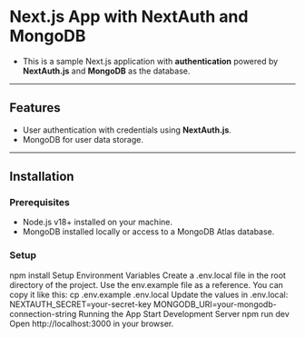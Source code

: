 # Next.js App with NextAuth and MongoDB

- This is a sample Next.js application with **authentication** powered by **NextAuth.js** and **MongoDB** as the database.

---

## Features

- User authentication with credentials using **NextAuth.js**.
- MongoDB for user data storage.

---

## Installation

### Prerequisites

- Node.js v18+ installed on your machine.
- MongoDB installed locally or access to a MongoDB Atlas database.

### Setup

npm install
Setup Environment Variables
Create a .env.local file in the root directory of the project.
Use the env.example file as a reference. You can copy it like this:
cp .env.example .env.local
Update the values in .env.local:
NEXTAUTH_SECRET=your-secret-key
MONGODB_URI=your-mongodb-connection-string
Running the App
Start Development Server
npm run dev
Open http://localhost:3000 in your browser.
